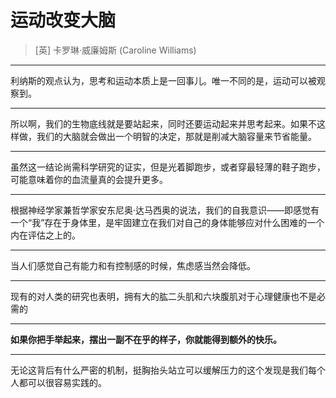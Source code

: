 # 运动改变大脑

> [英] 卡罗琳·威廉姆斯 (Caroline Williams) 

---

利纳斯的观点认为，思考和运动本质上是一回事儿。唯一不同的是，运动可以被观察到。

---

所以啊，我们的生物底线就是要站起来，同时还要运动起来并思考起来。如果不这样做，我们的大脑就会做出一个明智的决定，那就是削减大脑容量来节省能量。

---

虽然这一结论尚需科学研究的证实，但是光着脚跑步，或者穿最轻薄的鞋子跑步，可能意味着你的血流量真的会提升更多。

---

根据神经学家兼哲学家安东尼奥·达马西奥的说法，我们的自我意识——即感觉有一个“我”存在于身体里，是牢固建立在我们对自己的身体能够应对什么困难的一个内在评估之上的。

---

当人们感觉自己有能力和有控制感的时候，焦虑感当然会降低。

---

现有的对人类的研究也表明，拥有大的肱二头肌和六块腹肌对于心理健康也不是必需的

---

**如果你把手举起来，摆出一副不在乎的样子，你就能得到额外的快乐。**

---

无论这背后有什么严密的机制，挺胸抬头站立可以缓解压力的这个发现是我们每个人都可以很容易实践的。
